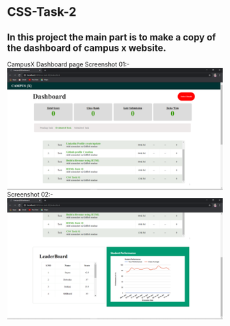 # CSS-Task-2
## In this project the main part is to make a copy of the dashboard of campus x website.
CampusX Dashboard page 
Screenshot 01:-
![](https://github.com/jaak072/CSS-Task-2/blob/master/Screenshot/Screenshot%20-1.png)
Screenshot 02:-
![](https://github.com/jaak072/CSS-Task-2/blob/master/Screenshot/Screenshot%20-2.png)
